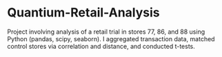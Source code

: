 # Quantium-Retail-Analysis
Project involving analysis of a retail trial in stores 77, 86, and 88 using Python (pandas, scipy, seaborn). I aggregated transaction data, matched control stores via correlation and distance, and conducted t-tests.
